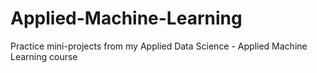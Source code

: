 # Applied-Machine-Learning
Practice mini-projects from my Applied Data Science - Applied Machine Learning course
